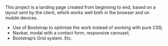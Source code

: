 This project is a landing page created from beginning to end, based on a layout sent by the client, which works well both in the browser and on mobile devices. 
- Use of Bootstrap to optimize the work instead of working with pure CSS;
- Navbar, modal with a contact form, responsive carousel;
- Bootstrap’s Grid system.
Etc.
